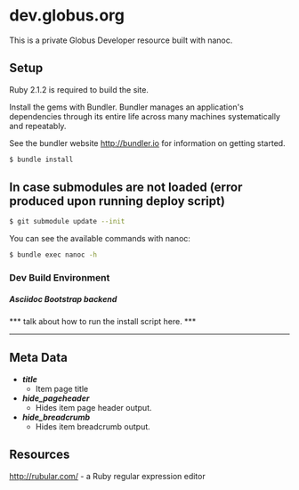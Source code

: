 # dev.globus.org

This is a private Globus Developer resource built with nanoc.

## Setup

Ruby 2.1.2 is required to build the site.

Install the gems with Bundler. Bundler manages an application's dependencies through its entire life across many machines systematically and repeatably.

See the bundler website http://bundler.io for information  on getting started.
       

```sh
$ bundle install
```

## In case submodules are not loaded (error produced upon running deploy script)
```sh
$ git submodule update --init
```

You can see the available commands with nanoc:

```sh
$ bundle exec nanoc -h
```

### Dev Build Environment
##### Asciidoc Bootstrap backend

*** talk about how to run the install script here. ***


___

## Meta Data
* ***title***
	* Item page title
* ***hide_pageheader***
	* Hides item page header output.
* ***hide_breadcrumb***
	* Hides item breadcrumb output.


## Resources

http://rubular.com/ - a Ruby regular expression editor
